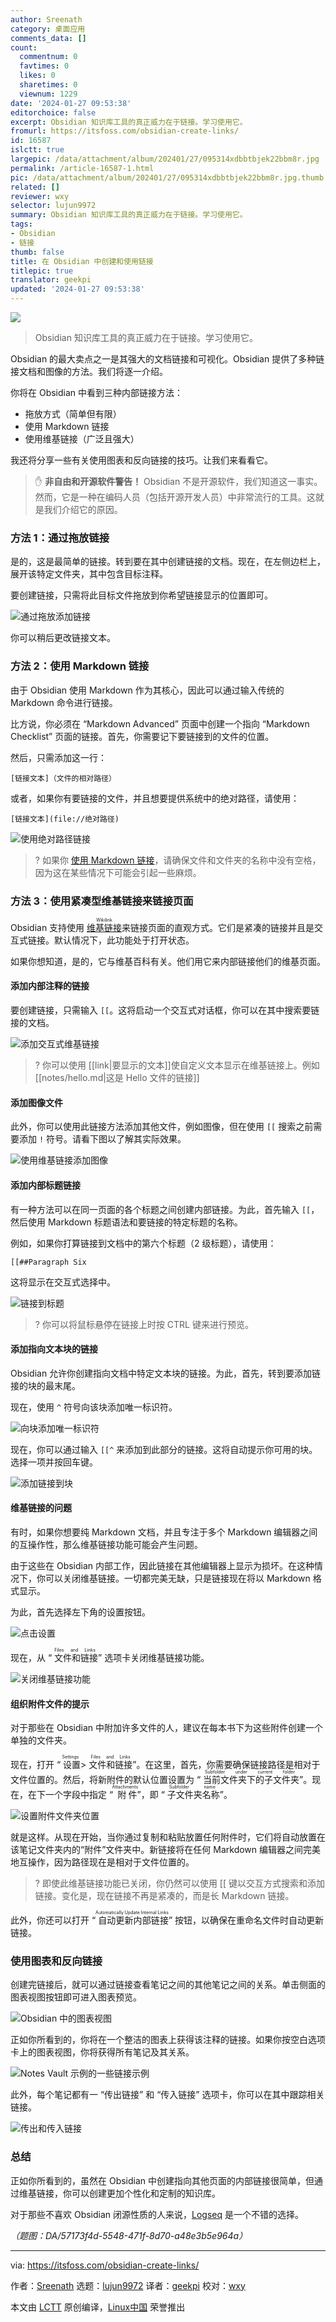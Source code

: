 ```yaml
---
author: Sreenath
category: 桌面应用
comments_data: []
count:
  commentnum: 0
  favtimes: 0
  likes: 0
  sharetimes: 0
  viewnum: 1229
date: '2024-01-27 09:53:38'
editorchoice: false
excerpt: Obsidian 知识库工具的真正威力在于链接。学习使用它。
fromurl: https://itsfoss.com/obsidian-create-links/
id: 16587
islctt: true
largepic: /data/attachment/album/202401/27/095314xdbbtbjek22bbm8r.jpg
permalink: /article-16587-1.html
pic: /data/attachment/album/202401/27/095314xdbbtbjek22bbm8r.jpg.thumb.jpg
related: []
reviewer: wxy
selector: lujun9972
summary: Obsidian 知识库工具的真正威力在于链接。学习使用它。
tags:
- Obsidian
- 链接
thumb: false
title: 在 Obsidian 中创建和使用链接
titlepic: true
translator: geekpi
updated: '2024-01-27 09:53:38'
---
```


![](/data/attachment/album/202401/27/095314xdbbtbjek22bbm8r.jpg)



> 
> Obsidian 知识库工具的真正威力在于链接。学习使用它。
> 
> 
> 


Obsidian 的最大卖点之一是其强大的文档链接和可视化。Obsidian 提供了多种链接文档和图像的方法。我们将逐一介绍。


你将在 Obsidian 中看到三种内部链接方法：


* 拖放方式（简单但有限）
* 使用 Markdown 链接
* 使用维基链接（广泛且强大）


我还将分享一些有关使用图表和反向链接的技巧。让我们来看看它。



> 
> ✋ **非自由和开源软件警告！** Obsidian 不是开源软件，我们知道这一事实。然而，它是一种在编码人员（包括开源开发人员）中非常流行的工具。这就是我们介绍它的原因。
> 
> 
> 


### 方法 1：通过拖放链接


是的，这是最简单的链接。转到要在其中创建链接的文档。现在，在左侧边栏上，展开该特定文件夹，其中包含目标注释。


要创建链接，只需将此目标文件拖放到你希望链接显示的位置即可。


![通过拖放添加链接](/data/attachment/album/202401/27/095339jggrbpgpo15w61si.gif)


你可以稍后更改链接文本。


### 方法 2：使用 Markdown 链接


由于 Obsidian 使用 Markdown 作为其核心，因此可以通过输入传统的 Markdown 命令进行链接。


比方说，你必须在 “Markdown Advanced” 页面中创建一个指向 “Markdown Checklist” 页面的链接。首先，你需要记下要链接到的文件的位置。


然后，只需添加这一行：



```
[链接文本]（文件的相对路径）

```

或者，如果你有要链接的文件，并且想要提供系统中的绝对路径，请使用：



```
[链接文本](file://绝对路径)

```

![使用绝对路径链接](/data/attachment/album/202401/27/095339hsiyseu2wxsywuxo.png)



> 
> ? 如果你 [使用 Markdown 链接](https://itsfoss.com/markdown-links/)，请确保文件和文件夹的名称中没有空格，因为这在某些情况下可能会引起一些麻烦。
> 
> 
> 


### 方法 3：使用紧凑型维基链接来链接页面


Obsidian 支持使用 <ruby> <a href="https://en.wikipedia.org/wiki/Help:Link">  维基链接 </a> <rt>  Wikilink </rt></ruby> 来链接页面的直观方式。它们是紧凑的链接并且是交互式链接。默认情况下，此功能处于打开状态。


如果你想知道，是的，它与维基百科有关。他们用它来内部链接他们的维基页面。


#### 添加内部注释的链接


要创建链接，只需输入 `[[`。这将启动一个交互式对话框，你可以在其中搜索要链接的文档。


![添加交互式维基链接](/data/attachment/album/202401/27/095339n1er1q0tgecc1zie.gif)



> 
> ? 你可以使用 [[link|要显示的文本]]使自定义文本显示在维基链接上。例如 [[notes/hello.md|这是 Hello 文件的链接]]
> 
> 
> 


#### 添加图像文件


此外，你可以使用此链接方法添加其他文件，例如图像，但在使用 `[[` 搜索之前需要添加 `!` 符号。请看下图以了解其实际效果。


![使用维基链接添加图像](/data/attachment/album/202401/27/095340v88jn11h8te3ybh7.gif)


#### 添加内部标题链接


有一种方法可以在同一页面的各个标题之间创建内部链接。为此，首先输入 `[[`，然后使用 Markdown 标题语法和要链接的特定标题的名称。


例如，如果你打算链接到文档中的第六个标题（2 级标题），请使用：



```
[[##Paragraph Six

```

这将显示在交互式选择中。


![链接到标题](/data/attachment/album/202401/27/095340hqzlb4h9xavnb2kb.gif)



> 
> ? 你可以将鼠标悬停在链接上时按 CTRL 键来进行预览。
> 
> 
> 


#### 添加指向文本块的链接


Obsidian 允许你创建指向文档中特定文本块的链接。为此，首先，转到要添加链接的块的最末尾。


现在，使用 `^` 符号向该块添加唯一标识符。


![向块添加唯一标识符](/data/attachment/album/202401/27/095340do0kkfwd0of7ggdi.png)


现在，你可以通过输入 `[[^` 来添加到此部分的链接。这将自动提示你可用的块。选择一项并按回车键。


![添加链接到块](/data/attachment/album/202401/27/095340vwjgg19hsg3rgjjj.gif)


#### 维基链接的问题


有时，如果你想要纯 Markdown 文档，并且专注于多个 Markdown 编辑器之间的互操作性，那么维基链接功能可能会产生问题。


由于这些在 Obsidian 内部工作，因此链接在其他编辑器上显示为损坏。在这种情况下，你可以关闭维基链接。一切都完美无缺，只是链接现在将以 Markdown 格式显示。


为此，首先选择左下角的设置按钮。


![点击设置](/data/attachment/album/202401/27/095341boljfvlmvvlflsjo.png)


现在，从 “<ruby> 文件和链接 <rt>  Files and Links </rt></ruby>” 选项卡关闭维基链接功能。


![关闭维基链接功能](/data/attachment/album/202401/27/095341yimdrmrnstirtar5.png)


#### 组织附件文件的提示


对于那些在 Obsidian 中附加许多文件的人，建议在每本书下为这些附件创建一个单独的文件夹。


现在，打开 “<ruby> 设置 <rt>  Settings </rt></ruby> > <ruby> 文件和链接 <rt>  Files and Links </rt></ruby>”。在这里，首先，你需要确保链接路径是相对于文件位置的。然后，将新附件的默认位置设置为 “<ruby> 当前文件夹下的子文件夹 <rt>  Subfolder under current folder </rt></ruby>”。现在，在下一个字段中指定 “<ruby> 附件 <rt>  Attachments </rt></ruby>”，即 “<ruby> 子文件夹名称 <rt>  Subfolder name </rt></ruby>”。


![设置附件文件夹位置](/data/attachment/album/202401/27/095341ifn3ibpjqpcqofmx.png)


就是这样。从现在开始，当你通过复制和粘贴放置任何附件时，它们将自动放置在该笔记文件夹内的“附件”文件夹中。新链接将在任何 Markdown 编辑器之间完美地互操作，因为路径现在是相对于文件位置的。



> 
> ? 即使此维基链接功能已关闭，你仍然可以使用 [[ 键以交互方式搜索和添加链接。变化是，现在链接不再是紧凑的，而是长 Markdown 链接。
> 
> 
> 


此外，你还可以打开 “<ruby> 自动更新内部链接 <rt>  Automatically Update Internal Links </rt></ruby>” 按钮，以确保在重命名文件时自动更新链接。


### 使用图表和反向链接


创建完链接后，就可以通过链接查看笔记之间的其他笔记之间的关系。单击侧面的图表视图按钮即可进入图表预览。


![Obsidian 中的图表视图](/data/attachment/album/202401/27/095342z3kalwsllwj1k4c9.png)


正如你所看到的，你将在一个整洁的图表上获得该注释的链接。如果你按空白选项卡上的图表视图，你将获得所有笔记及其关系。


![Notes Vault 示例的一些链接示例](/data/attachment/album/202401/27/095342ahphb5m5eed6poeh.png)


此外，每个笔记都有一 “传出链接” 和 “传入链接” 选项卡，你可以在其中跟踪相关链接。


![传出和传入链接](/data/attachment/album/202401/27/095343oqgwh4h84wym11zy.png)


### 总结


正如你所看到的，虽然在 Obsidian 中创建指向其他页面的内部链接很简单，但通过维基链接，你可以创建更加个性化和定制的知识库。


对于那些不喜欢 Obsidian 闭源性质的人来说，[Logseq](https://itsfoss.com/logseq/) 是一个不错的选择。


*（题图：DA/57173f4d-5548-471f-8d70-a48e3b5e964a）*




---


via: <https://itsfoss.com/obsidian-create-links/>


作者：[Sreenath](https://itsfoss.com/author/sreenath/) 选题：[lujun9972](https://github.com/lujun9972) 译者：[geekpi](https://github.com/geekpi) 校对：[wxy](https://github.com/wxy)


本文由 [LCTT](https://github.com/LCTT/TranslateProject) 原创编译，[Linux中国](https://linux.cn/) 荣誉推出